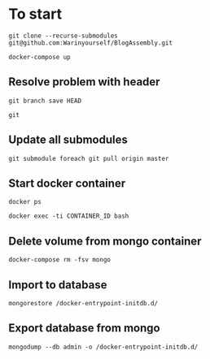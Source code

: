 # To start

`git clone --recurse-submodules git@github.com:Warinyourself/BlogAssembly.git` </br>

`docker-compose up` </br>

## Resolve problem with header

`git branch save HEAD`

`git `

## Update all submodules

`git submodule foreach git pull origin master` </br>

## Start docker container

`docker ps` </br>

`docker exec -ti CONTAINER_ID bash` </br>

## Delete volume from mongo container

`docker-compose rm -fsv mongo` </br>

## Import to database

`mongorestore /docker-entrypoint-initdb.d/` </br>

## Export database from mongo

`mongodump --db admin -o /docker-entrypoint-initdb.d/` </br>
